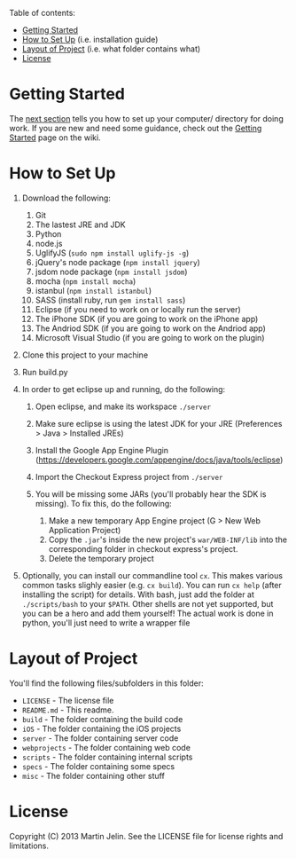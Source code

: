Table of contents:

*	[Getting Started](#getting-started)
*	[How to Set Up](#how-to-set-up)  (i.e. installation guide)
*	[Layout of Project](#layout-of-project) (i.e. what folder contains what)
*	[License](#license)

Getting Started
===============

The [next section](how-to-set-up) tells you how to set up your computer/
directory for doing work.  If you are new and need some guidance, check out
the [Getting Started](../../wiki/Getting-Started) page on the wiki.

How to Set Up
=============

1.	Download the following:

	1.	Git
	2.	The lastest JRE and JDK
	3.	Python
	4.	node.js
	5.	UglifyJS (`sudo npm install uglify-js -g`)
	6.	jQuery's node package (`npm install jquery`)
	7.	jsdom node package (`npm install jsdom`)
	8.	mocha (`npm install mocha`)
	9.	istanbul (`npm install istanbul`)
	10.	SASS (install ruby, run `gem install sass`)
	11.	Eclipse (if you need to work on or locally run the server)
	12.	The iPhone SDK (if you are going to work on the iPhone app)
	13.	The Andriod SDK (if you are going to work on the Andriod app)
	14.	Microsoft Visual Studio (if you are going to work on the plugin)

3.	Clone this project to your machine

2.	Run build.py

3.	In order to get eclipse up and running, do the following:

	1.	Open eclipse, and make its workspace `./server`
	2.	Make sure eclipse is using the latest JDK for your JRE
			(Preferences > Java > Installed JREs)
	3.	Install the Google App Engine Plugin
			(https://developers.google.com/appengine/docs/java/tools/eclipse)
	4.	Import the Checkout Express project from `./server`

	5.	You will be missing some JARs (you'll probably hear the SDK is
		missing).  To fix this, do the following: 

		1.	Make a new temporary App Engine project
				(G > New Web Application Project)
		2.	Copy the `.jar`'s inside the new project's `war/WEB-INF/lib` into
				the corresponding folder in checkout express's project.
		3.	Delete the temporary project

4.	Optionally, you can install our commandline tool `cx`.  This makes
	various common tasks slighly easier (e.g. `cx build`).  You can run
	`cx help` (after installing the script) for details.
	With bash, just add the folder at `./scripts/bash` to your `$PATH`. Other
	shells are not yet supported, but you can be a hero and add them
	yourself!  The actual work is done in python, you'll just need to write
	a wrapper file

Layout of Project
=================

You'll find the following files/subfolders in this folder:

*	`LICENSE` - The license file
*	`README.md` - This readme.
*	`build` - The folder containing the build code
*	`iOS` - The folder containing the iOS projects
*	`server` - The folder containing server code
*	`webprojects` - The folder containing web code
*	`scripts` - The folder containing internal scripts
*	`specs` - The folder containing some specs 
*	`misc` - The folder containing other stuff

License
=======

Copyright (C) 2013 Martin Jelin.  See the LICENSE file for license rights and
limitations. 
